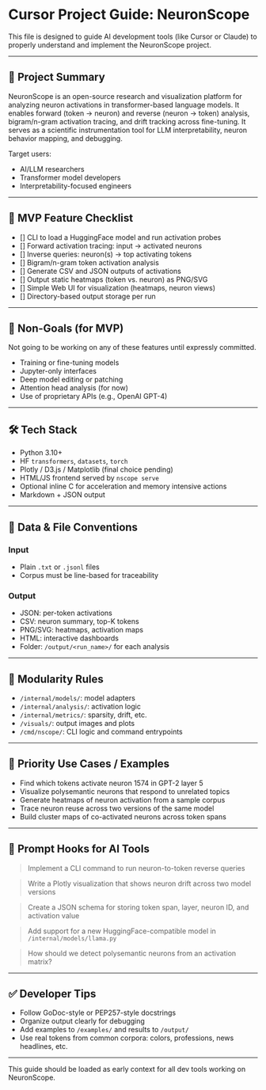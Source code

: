 
# Cursor Project Guide: NeuronScope

This file is designed to guide AI development tools (like Cursor or Claude) to properly understand and implement the NeuronScope project.

---

## 🧠 Project Summary

NeuronScope is an open-source research and visualization platform for analyzing neuron activations in transformer-based language models. It enables forward (token → neuron) and reverse (neuron → token) analysis, bigram/n-gram activation tracing, and drift tracking across fine-tuning. It serves as a scientific instrumentation tool for LLM interpretability, neuron behavior mapping, and debugging.

Target users:
- AI/LLM researchers
- Transformer model developers
- Interpretability-focused engineers

---

## 🎯 MVP Feature Checklist

- [] CLI to load a HuggingFace model and run activation probes
- [] Forward activation tracing: input → activated neurons
- [] Inverse queries: neuron(s) → top activating tokens
- [] Bigram/n-gram token activation analysis
- [] Generate CSV and JSON outputs of activations
- [] Output static heatmaps (token vs. neuron) as PNG/SVG
- [] Simple Web UI for visualization (heatmaps, neuron views)
- [] Directory-based output storage per run

---

## 🚫 Non-Goals (for MVP)
Not going to be working on any of these features until expressly committed.

- Training or fine-tuning models
- Jupyter-only interfaces
- Deep model editing or patching
- Attention head analysis (for now)
- Use of proprietary APIs (e.g., OpenAI GPT-4)

---

## 🛠️ Tech Stack

- Python 3.10+
- HF `transformers`, `datasets`, `torch`
- Plotly / D3.js / Matplotlib (final choice pending)
- HTML/JS frontend served by `nscope serve`
- Optional inline C for acceleration and memory intensive actions
- Markdown + JSON output

---

## 📁 Data & File Conventions

### Input
- Plain `.txt` or `.jsonl` files
- Corpus must be line-based for traceability

### Output
- JSON: per-token activations
- CSV: neuron summary, top-K tokens
- PNG/SVG: heatmaps, activation maps
- HTML: interactive dashboards
- Folder: `/output/<run_name>/` for each analysis

---

## 🔗 Modularity Rules

- `/internal/models/`: model adapters
- `/internal/analysis/`: activation logic
- `/internal/metrics/`: sparsity, drift, etc.
- `/visuals/`: output images and plots
- `/cmd/nscope/`: CLI logic and command entrypoints

---

## 🧪 Priority Use Cases / Examples

- Find which tokens activate neuron 1574 in GPT-2 layer 5
- Visualize polysemantic neurons that respond to unrelated topics
- Generate heatmaps of neuron activation from a sample corpus
- Trace neuron reuse across two versions of the same model
- Build cluster maps of co-activated neurons across token spans

---

## 🤖 Prompt Hooks for AI Tools

> Implement a CLI command to run neuron-to-token reverse queries

> Write a Plotly visualization that shows neuron drift across two model versions

> Create a JSON schema for storing token span, layer, neuron ID, and activation value

> Add support for a new HuggingFace-compatible model in `/internal/models/llama.py`

> How should we detect polysemantic neurons from an activation matrix?

---

## ✅ Developer Tips

- Follow GoDoc-style or PEP257-style docstrings
- Organize output clearly for debugging
- Add examples to `/examples/` and results to `/output/`
- Use real tokens from common corpora: colors, professions, news headlines, etc.

---

This guide should be loaded as early context for all dev tools working on NeuronScope.
